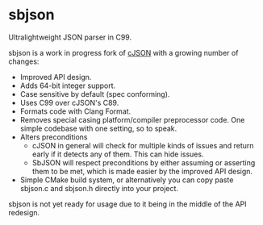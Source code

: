 # sbjson

Ultralightweight JSON parser in C99.

sbjson is a work in progress fork of [cJSON](https://github.com/DaveGamble/cJSON) with a growing number of changes:

- Improved API design.
- Adds 64-bit integer support.
- Case sensitive by default (spec conforming).
- Uses C99 over cJSON's C89.
- Formats code with Clang Format.
- Removes special casing platform/compiler preprocessor code. One simple codebase with one setting, so to speak.
- Alters preconditions
	- cJSON in general will check for multiple kinds of issues and return early if it detects any of them. This can hide issues.
	- SbJSON will respect preconditions by either assuming or asserting them to be met, which is made easier by the improved API design.
- Simple CMake build system, or alternatively you can copy paste sbjson.c and sbjson.h directly into your project.

sbjson is not yet ready for usage due to it being in the middle of the API redesign.
